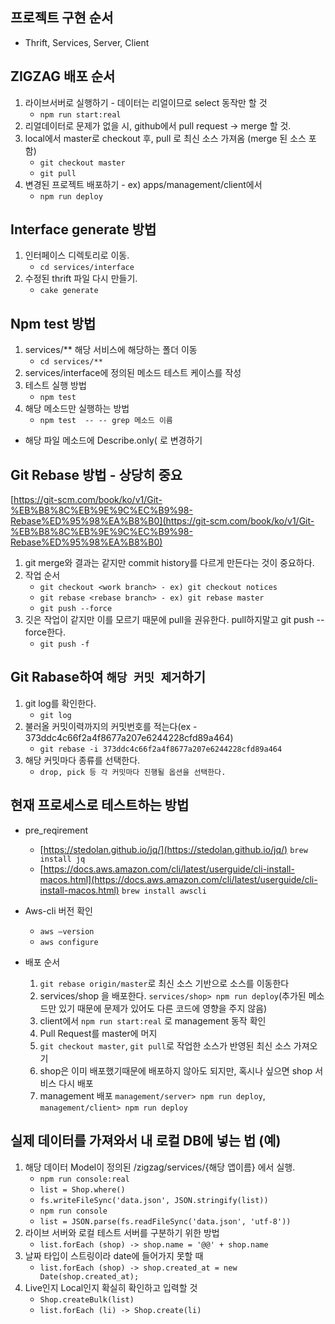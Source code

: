 ## 프로젝트 구현 순서
- Thrift, Services, Server, Client

## ZIGZAG 배포 순서
1. 라이브서버로 실행하기 - 데이터는 리얼이므로 select 동작만 할 것
	- `npm run start:real`
2. 리얼데이터로 문제가 없을 시, github에서 pull request -> merge 할 것.
3. local에서 master로 checkout 후, pull 로 최신 소스 가져옴 (merge 된 소스 포함)
	- `git checkout master`
	- `git pull`
4. 변경된 프로젝트 배포하기  - ex) apps/management/client에서
	- `npm run deploy`

## Interface generate 방법
1. 인터페이스 디렉토리로 이동.
	- `cd services/interface`
2. 수정된 thrift 파일 다시 만들기.
	- `cake generate`

## Npm test 방법
1. services/** 해당 서비스에 해당하는 폴더 이동
	- `cd services/**`
2. services/interface에 정의된 메소드 테스트 케이스를 작성
3. 테스트 실행 방법 
	- `npm test`
4. 해당 메소드만 실행하는 방법 
	- `npm test  -- -- grep 메소드 이름`
- 해당 파일 메소드에 Describe.only( 로 변경하기

## **Git Rebase 방법** - 상당히 중요
[https://git-scm.com/book/ko/v1/Git-%EB%B8%8C%EB%9E%9C%EC%B9%98-Rebase%ED%95%98%EA%B8%B0](https://git-scm.com/book/ko/v1/Git-%EB%B8%8C%EB%9E%9C%EC%B9%98-Rebase%ED%95%98%EA%B8%B0)
1. git merge와 결과는 같지만 commit history를 다르게 만든다는 것이 중요하다.
2. 작업 순서
	- `git checkout <work branch> - ex) git checkout notices`
	- `git rebase <rebase branch> - ex) git rebase master`
	- `git push --force `
3. 깃은 작업이 같지만 이를 모르기 때문에 pull을 권유한다. pull하지말고 git push --force한다.
	- `git push -f`

## **Git Rabase하여 `해당 커밋 제거`하기**
1. git log를 확인한다.
	- `git log`
2. 불러올 커밋이력까지의 커밋번호를 적는다(ex - 373ddc4c66f2a4f8677a207e6244228cfd89a464)
	- `git rebase -i 373ddc4c66f2a4f8677a207e6244228cfd89a464`
3. 해당 커밋마다 종류를 선택한다.
	- `drop, pick 등 각 커밋마다 진행될 옵션을 선택한다.`

## 현재 프로세스로 테스트하는 방법
- pre_reqirement
	- [https://stedolan.github.io/jq/](https://stedolan.github.io/jq/)
	`brew install jq`
	- [https://docs.aws.amazon.com/cli/latest/userguide/cli-install-macos.html](https://docs.aws.amazon.com/cli/latest/userguide/cli-install-macos.html)
	`brew install awscli`

- Aws-cli 버전 확인
	- `aws —version`
	- `aws configure`

- 배포 순서
	1. `git rebase origin/master`로 최신 소스 기반으로 소스를 이동한다
	2. services/shop 을 배포한다. `services/shop> npm run deploy`(추가된 메소드만 있기 때문에 문제가 있어도 다른 코드에 영향을 주지 않음)
	3. client에서 `npm run start:real` 로 management 동작 확인
	4. Pull Request를 master에 머지
	5. `git checkout master`, `git pull`로 작업한 소스가 반영된 최신 소스 가져오기
	6. shop은 이미 배포했기때문에 배포하지 않아도 되지만, 혹시나 싶으면 shop 서비스 다시 배포
	7. management 배포 `management/server> npm run deploy`, `management/client> npm run deploy`

## 실제 데이터를 가져와서 내 로컬 DB에 넣는 법 (예)
1. 해당 데이터 Model이 정의된 /zigzag/services/{해당 앱이름} 에서 실행.
	- `npm run console:real`
	- `list = Shop.where()`
	- `fs.writeFileSync('data.json', JSON.stringify(list))`
	- `npm run console`
	- `list = JSON.parse(fs.readFileSync('data.json', 'utf-8'))`
2. 라이브 서버와 로컬 테스트 서버를 구분하기 위한 방법
	- `list.forEach (shop) -> shop.name = '@@' + shop.name`
3. 날짜 타입이 스트링이라 date에 들어가지 못할 때
	- `list.forEach (shop) -> shop.created_at = new Date(shop.created_at);`
4. Live인지 Local인지 확실히 확인하고 입력할 것
	- `Shop.createBulk(list)`
	- `list.forEach (li) -> Shop.create(li)`
